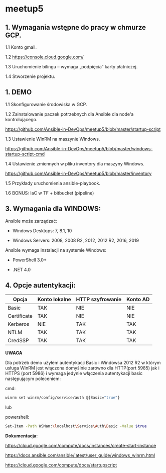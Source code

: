 # meetup5

## 1. Wymagania wstępne do pracy w chmurze GCP.

1.1 Konto gmail.

1.2 https://console.cloud.google.com/

1.3 Uruchomienie bilingu – wymaga „podpięcia” karty płatniczej.

1.4 Stworzenie projektu.

## 1. DEMO

1.1 Skonfigurowanie środowiska w GCP.

1.2 Zainstalowanie paczek potrzebnych dla Ansible dla node'a kontrolującego.

https://github.com/Ansible-in-DevOps/meetup5/blob/master/startup-script 

1.3 Ustawienie WinRM na maszynie Windows.

https://github.com/Ansible-in-DevOps/meetup5/blob/master/windows-startup-script-cmd

1.4 Ustawienie zmiennych w pliku inventory dla maszyny Windows. 

https://github.com/Ansible-in-DevOps/meetup5/blob/master/inventory

1.5 Przykłady uruchomienia ansible-playbook.

1.6 BONUS: IaC w TF + bitbucket (pipeline)

## 3. Wymagania dla WINDOWS:

Ansible może zarządzać: 

* Windows Desktops: 7, 8.1, 10

* Windows Servers: 2008, 2008 R2, 2012, 2012 R2, 2016, 2019

Ansible wymaga instalacji na systemie Windows:

* PowerShell 3.0+  

* .NET 4.0 

## 4. Opcje autentykacji:

| Opcja       | Konto lokalne | HTTP szyfrowanie | Konto AD |
|-------------|---------------|------------------|----------|
| Basic       | TAK           | NIE              | NIE      |
| Certificate | TAK           | NIE              | NIE      |
| Kerberos    | NIE           | TAK              | TAK      |
| NTLM        | TAK           | TAK              | TAK      |
| CredSSP     | TAK           | TAK              | TAK      |

**UWAGA**

Dla potrzeb demo użyłem autentykacji Basic i Windowsa 2012 R2 w którym usługa WinRM jest włączona domyślnie zarówno dla HTTP(port 5985) jak i HTTPS (port 5986) i wymaga jedynie włączenia autentykacji basic następującym poleceniem:

cmd:

```bash
winrm set winrm/config/service/auth @{Basic="true"}
```

lub

powershell:

```bash
Set-Item -Path WSMan:\localhost\Service\Auth\Basic -Value $true
```

**Dokumentacja:**

https://cloud.google.com/compute/docs/instances/create-start-instance

https://docs.ansible.com/ansible/latest/user_guide/windows_winrm.html

https://cloud.google.com/compute/docs/startupscript


